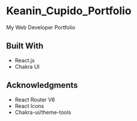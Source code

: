 # Keanin_Cupido_Portfolio
 My Web Developer Portfolio

## Built With
* React.js
* Chakra UI

## Acknowledgments
* React Router V6
* React Icons
* Chakra-ui/theme-tools